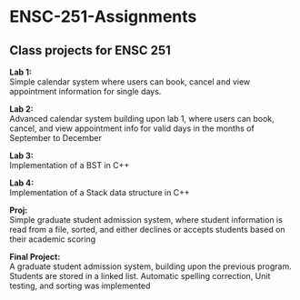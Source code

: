# ENSC-251-Assignments
## Class projects for ENSC 251

**Lab 1:** \
Simple calendar system where users can book, cancel and view appointment information for single days.

**Lab 2:** \
Advanced calendar system building upon lab 1, where users can book, cancel, and view appointment info for valid days in the months of September to December

**Lab 3:** \
Implementation of a BST in C++

**Lab 4:** \
Implementation of a Stack data structure in C++

**Proj:** \
Simple graduate student admission system, where student information is read from a file, sorted, and either declines or accepts students based on their academic scoring

**Final Project:** \
A graduate student admission system, building upon the previous program. Students are stored in a linked list. Automatic spelling correction, Unit testing, and sorting was implemented
